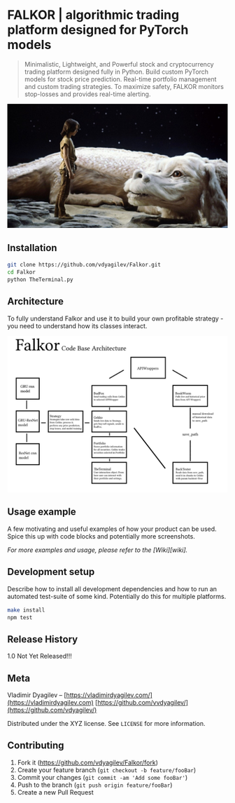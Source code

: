 # FALKOR | algorithmic trading platform designed for PyTorch models
> Minimalistic, Lightweight, and Powerful stock and cryptocurrency trading platform designed fully in Python. Build custom PyTorch models for stock price prediction. Real-time portfolio management and custom trading strategies. To maximize safety, FALKOR monitors stop-losses and provides real-time alerting. 

![](falkor.jpg)

## Installation

```sh
git clone https://github.com/vdyagilev/Falkor.git
cd Falkor
python TheTerminal.py
```

## Architecture

To fully understand Falkor and use it to build your own profitable strategy - you need to understand how its classes interact.

![](arch.png)

## Usage example

A few motivating and useful examples of how your product can be used. Spice this up with code blocks and potentially more screenshots.

_For more examples and usage, please refer to the [Wiki][wiki]._



## Development setup

Describe how to install all development dependencies and how to run an automated test-suite of some kind. Potentially do this for multiple platforms.

```sh
make install
npm test
```

## Release History

1.0 Not Yet Released!!!

## Meta

Vladimir Dyagilev – [https://vladimirdyagilev.com/](https://vladimirdyagilev.com) 
[https://github.com/vvdyagilev/](https://github.com/vdyagilev/)

Distributed under the XYZ license. See ``LICENSE`` for more information.

## Contributing

1. Fork it (<https://github.com/vdyagilev/Falkor/fork>)
2. Create your feature branch (`git checkout -b feature/fooBar`)
3. Commit your changes (`git commit -am 'Add some fooBar'`)
4. Push to the branch (`git push origin feature/fooBar`)
5. Create a new Pull Request
